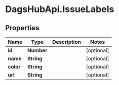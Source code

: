 # DagsHubApi.IssueLabels

## Properties
Name | Type | Description | Notes
------------ | ------------- | ------------- | -------------
**id** | **Number** |  | [optional] 
**name** | **String** |  | [optional] 
**color** | **String** |  | [optional] 
**url** | **String** |  | [optional] 
